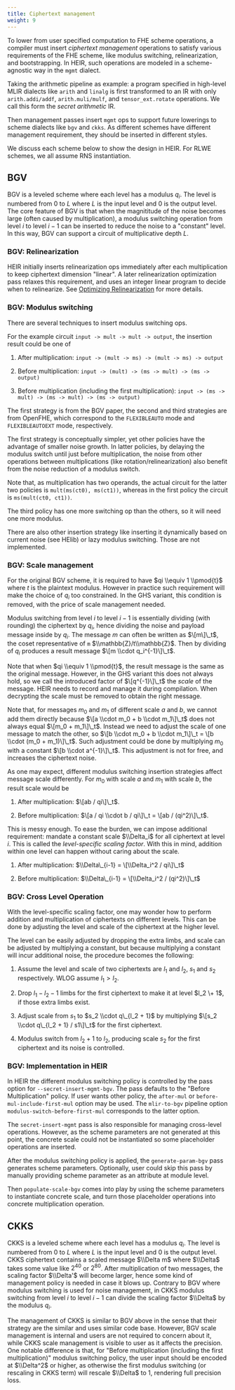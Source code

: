 ```yaml
---
title: Ciphertext management
weight: 9
---
```


To lower from user specified computation to FHE scheme operations, a compiler
must insert *ciphertext management* operations to satisfy various requirements
of the FHE scheme, like modulus switching, relinearization, and bootstrapping.
In HEIR, such operations are modeled in a scheme-agnostic way in the `mgmt`
dialect.

Taking the arithmetic pipeline as example: a program specified in high-level
MLIR dialects like `arith` and `linalg` is first transformed to an IR with only
`arith.addi/addf`, `arith.muli/mulf`, and `tensor_ext.rotate` operations. We
call this form the *secret arithmetic* IR.

Then management passes insert `mgmt` ops to support future lowerings to scheme
dialects like `bgv` and `ckks`. As different schemes have different management
requirement, they should be inserted in different styles.

We discuss each scheme below to show the design in HEIR. For RLWE schemes, we
all assume RNS instantiation.

## BGV

BGV is a leveled scheme where each level has a modulus $q_i$. The level is
numbered from $0$ to $L$ where $L$ is the input level and $0$ is the output
level. The core feature of BGV is that when the magnititude of the noise becomes
large (often caused by multiplication), a modulus switching operation from level
$i$ to level $i-1$ can be inserted to reduce the noise to a "constant" level. In
this way, BGV can support a circuit of multiplicative depth $L$.

### BGV: Relinearization

HEIR initially inserts relinearization ops immediately after each multiplication
to keep ciphertext dimension "linear". A later relinearization optimization pass
relaxes this requirement, and uses an integer linear program to decide when to
relinearize. See [Optimizing Relinearization](/docs/design/relinearization_ilp/)
for more details.

### BGV: Modulus switching

There are several techniques to insert modulus switching ops.

For the example circuit `input -> mult -> mult -> output`, the insertion result
could be one of

1.  After multiplication: `input -> (mult -> ms) -> (mult -> ms) -> output`

1.  Before multiplication: `input -> (mult) -> (ms -> mult) -> (ms -> output)`

1.  Before multiplication (including the first multiplication): `input -> (ms ->
    mult) -> (ms -> mult) -> (ms -> output)`

The first strategy is from the BGV paper, the second and third strategies are
from OpenFHE, which correspond to the `FLEXIBLEAUTO` mode and `FLEXIBLEAUTOEXT`
mode, respectively.

The first strategy is conceptually simpler, yet other policies have the
advantage of smaller noise growth. In latter policies, by delaying the modulus
switch until just before multiplication, the noise from other operations between
multiplications (like rotation/relinearization) also benefit from the noise
reduction of a modulus switch.

Note that, as multiplication has two operands, the actual circuit for the latter
two policies is `mult(ms(ct0), ms(ct1))`, whereas in the first policy the
circuit is `ms(mult(ct0, ct1))`.

The third policy has one more switching op than the others, so it will need one
more modulus.

There are also other insertion strategy like inserting it dynamically based on
current noise (see HElib) or lazy modulus switching. Those are not implemented.

### BGV: Scale management

For the original BGV scheme, it is required to have $qi \\equiv 1 \\pmod{t}$
where $t$ is the plaintext modulus. However in practice such requirement will
make the choice of $q_i$ too constrained. In the GHS variant, this condition is
removed, with the price of scale management needed.

Modulus switching from level $i$ to level $i-1$ is essentially dividing (with
rounding) the ciphertext by $q_i$, hence dividing the noise and payload message
inside by $q_i$. The message $m$ can often be written as $\[m\]\_t$, the coset
representative of `m` $\\mathbb{Z}/t\\mathbb{Z}$. Then by dividing of $q_i$
produces a result message $\[m \\cdot q_i^{-1}\]\_t$.

Note that when $qi \\equiv 1 \\pmod{t}$, the result message is the same as the
original message. However, in the GHS variant this does not always hold, so we
call the introduced factor of $\[q^{-1}\]\_t$ the *scale* of the message. HEIR
needs to record and manage it during compilation. When decrypting the scale must
be removed to obtain the right message.

Note that, for messages $m_0$ and $m_1$ of different scale $a$ and $b$, we
cannot add them directly because $\[a \\cdot m_0 + b \\cdot m_1\]\_t$ does not
always equal $\[m_0 + m_1\]\_t$. Instead we need to adjust the scale of one
message to match the other, so $\[b \\cdot m_0 + b \\cdot m_1\]\_t = \[b \\cdot
(m_0 + m_1)\]\_t$. Such adjustment could be done by multiplying $m_0$ with a
constant $\[b \\cdot a^{-1}\]\_t$. This adjustment is not for free, and
increases the ciphertext noise.

As one may expect, different modulus switching insertion strategies affect
message scale differently. For $m_0$ with scale $a$ and $m_1$ with scale $b$,
the result scale would be

1.  After multiplication: $\[ab / qi\]\_t$.

1.  Before multiplication: $\[a / qi \\cdot b / qi\]\_t = \[ab / (qi^2)\]\_t$.

This is messy enough. To ease the burden, we can impose additional requirement:
mandate a constant scale $\\Delta_i$ for all ciphertext at level $i$. This is
called the *level-specific scaling factor*. With this in mind, addition within
one level can happen without caring about the scale.

1.  After multiplication: $\\Delta\_{i-1} = \[\\Delta_i^2 / qi\]\_t$

1.  Before multiplication: $\\Delta\_{i-1} = \[\\Delta_i^2 / (qi^2)\]\_t$

### BGV: Cross Level Operation

With the level-specific scaling factor, one may wonder how to perform addition
and multiplication of ciphertexts on different levels. This can be done by
adjusting the level and scale of the ciphertext at the higher level.

The level can be easily adjusted by dropping the extra limbs, and scale can be
adjusted by multiplying a constant, but because multiplying a constant will
incur additional noise, the procedure becomes the following:

1.  Assume the level and scale of two ciphertexts are $l_1$ and $l_2$, $s_1$ and
    $s_2$ respectively. WLOG assume $l_1 > l_2$.

1.  Drop $l_1 - l_2 - 1$ limbs for the first ciphertext to make it at level $l_2
    \+ 1$, if those extra limbs exist.

1.  Adjust scale from $s_1$ to $s_2 \\cdot q\_{l_2 + 1}$ by multiplying $\[s_2
    \\cdot q\_{l_2 + 1} / s1\]\_t$ for the first ciphertext.

1.  Modulus switch from $l_2 + 1$ to $l_2$, producing scale $s_2$ for the first
    ciphertext and its noise is controlled.

### BGV: Implementation in HEIR

In HEIR the different modulus switching policy is controlled by the pass option
for `--secret-insert-mgmt-bgv`. The pass defaults to the "Before Multiplication"
policy. If user wants other policy, the `after-mul` or
`before-mul-include-first-mul` option may be used. The `mlir-to-bgv` pipeline
option `modulus-switch-before-first-mul` corresponds to the latter option.

The `secret-insert-mgmt` pass is also responsible for managing cross-level
operations. However, as the scheme parameters are not generated at this point,
the concrete scale could not be instantiated so some placeholder operations are
inserted.

After the modulus switching policy is applied, the `generate-param-bgv` pass
generates scheme parameters. Optionally, user could skip this pass by manually
providing scheme parameter as an attribute at module level.

Then `populate-scale-bgv` comes into play by using the scheme parameters to
instantiate concrete scale, and turn those placeholder operations into concrete
multiplication operation.

## CKKS

CKKS is a leveled scheme where each level has a modulus $q_i$. The level is
numbered from $0$ to $L$ where $L$ is the input level and $0$ is the output
level. CKKS ciphertext contains a scaled message $\\Delta m$ where $\\Delta$
takes some value like $2^40$ or $2^80$. After multiplication of two messages,
the scaling factor $\\Delta'$ will become larger, hence some kind of management
policy is needed in case it blows up. Contrary to BGV where modulus switching is
used for noise management, in CKKS modulus switching from level $i$ to level
$i-1$ can divide the scaling factor $\\Delta$ by the modulus $q_i$.

The management of CKKS is similar to BGV above in the sense that their strategy
are the similar and uses similar code base. However, BGV scale management is
internal and users are not required to concern about it, while CKKS scale
management is visible to user as it affects the precision. One notable
difference is that, for "Before multiplication (including the first
multiplication)" modulus switching policy, the user input should be encoded at
$\\Delta^2$ or higher, as otherwise the first modulus switching (or rescaling in
CKKS term) will rescale $\\Delta$ to $1$, rendering full precision loss.
